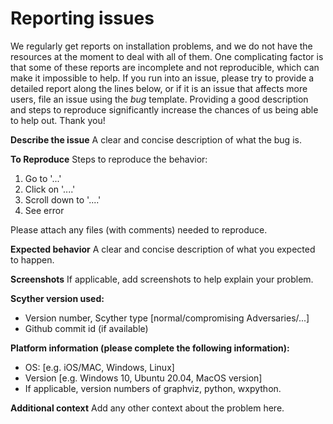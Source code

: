 # Reporting issues

We regularly get reports on installation problems, and we do not have the resources at the moment to deal with all of them. 
One complicating factor is that some of these reports are incomplete and not reproducible, which can make it impossible to help. If you run into an issue, please try to provide a detailed report along the lines below, or if it is an issue that affects more users, file an issue using the *bug* template.
Providing a good description and steps to reproduce significantly increase the chances of us being able to help out. Thank you!

**Describe the issue**
A clear and concise description of what the bug is.

**To Reproduce**
Steps to reproduce the behavior:
1. Go to '...'
2. Click on '....'
3. Scroll down to '....'
4. See error

Please attach any files (with comments) needed to reproduce.

**Expected behavior**
A clear and concise description of what you expected to happen.

**Screenshots**
If applicable, add screenshots to help explain your problem.

**Scyther version used:**
 - Version number, Scyther type [normal/compromising Adversaries/...]
 - Github commit id (if available)

**Platform information (please complete the following information):**
 - OS: [e.g. iOS/MAC, Windows, Linux]
 - Version [e.g. Windows 10, Ubuntu 20.04, MacOS version]
 - If applicable, version numbers of graphviz, python, wxpython.

**Additional context**
Add any other context about the problem here.
